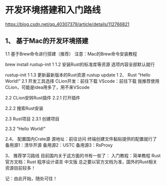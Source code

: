 # 开发环境搭建和入门路线

https://blog.csdn.net/qq_40307379/article/details/112766821


## 1、 基于Mac的开发环境搭建

1.1 基于Brew命令进行搭建（推荐）
注意：Mac的Brew命令安装教程

brew install rustup-init
1
1.2 安装Rust的标准库等资源
选项内容全部默认就行

rustup-init
1
1.3 更新最新版本的Rust资源
rustup update
1
2、 Rust “Hello World!”
2.1 开发工具选择
CLion开发：前往下载
VScode：前往下载
我推荐使用CLion，可能是idea用多了，用不来VScode

2.2 CLion安转Rust插件
2.2.1 打开插件


2.2.2 搜索Rust安装


2.3 Rust项目
2.3.1 创建项目


2.3.2 “Hello World!”


2.4、 配置国内Crate源
源地址：前往访问
终端创建文件黏贴提供的配置就行了
备用源1：清华开源
备用源2：USTC
备用源3：RsProxy


3、 推荐学习路线
目前国内关于这方面的书有一些了：
入门教程：简单教程 Rust
官方文档：Rust 程序设计语言 中文版
总之要以官方文档为准，国外的Rust相关资源目前较多！

记：由此开始，随处可往！